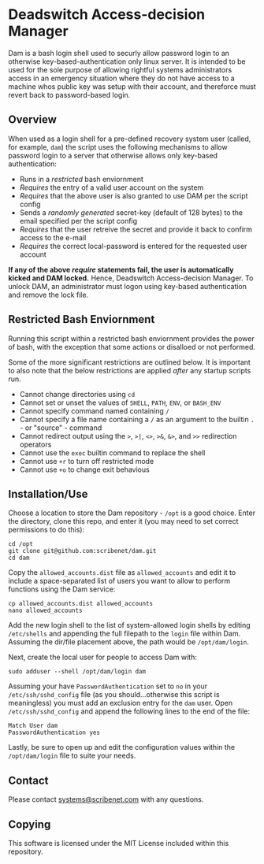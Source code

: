 # Deadswitch Access-decision Manager

Dam is a bash login shell used to securly allow password login to an otherwise key-based-authentication only linux server. It is intended to be used for the sole purpose of allowing rightful systems administrators access in an emergency situation where they do not have access to a machine whos public key was setup with their account, and thereforce must revert back to password-based login.

## Overview

When used as a login shell for a pre-defined recovery system user (called, for example, `dam`) the script uses the following mechanisms to allow password login to a server that otherwise allows only key-based authentication:

- Runs in a *restricted* bash enviornment
- *Requires* the entry of a valid user account on the system
- *Requires* that the above user is also granted to use DAM per the script config
- Sends a *randomly generated* secret-key (default of 128 bytes) to the email specified per the script config
- *Requires* that the user retreive the secret and provide it back to confirm access to the e-mail
- *Requires* the correct local-password is entered for the requested user account

**If any of the above *require* statements fail, the user is automatically kicked and DAM locked.** Hence, Deadswitch Access-decision Manager. To unlock DAM, an administrator must logon using key-based authentication and remove the lock file.

## Restricted Bash Enviornment

Running this script within a restricted bash enviornment provides the power of bash, with the exception that some actions or disalloed or not performed. 

Some of the more significant restrictions are outlined below. It is important to also note that the below restrictions are applied *after* any startup scripts run.

- Cannot change directories using `cd`
- Cannot set or unset the values of `SHELL`, `PATH`, `ENV`, or `BASH_ENV`
- Cannot specify command named containing `/`
- Cannot specify a file name containing a `/` as an argument to the builtin `.` - or "source" - command
- Cannot redirect output using the `>`, `>|`, `<>`, `>&`, `&>`, and `>>` redirection operators
- Cannot use the `exec` builtin command to replace the shell
- Cannot use `+r` to turn off restricted mode
- Cannot use `+o` to change exit behavious

## Installation/Use

Choose a location to store the Dam repository - `/opt` is a good choice. Enter the directory, clone this repo, and enter it (you may need to set correct permissions to do this):

```
cd /opt
git clone git@github.com:scribenet/dam.git
cd dam
```

Copy the `allowed_accounts.dist` file as `allowed_accounts` and edit it to include a space-separated list of users you want to allow to perform functions using the Dam service:

```
cp allowed_accounts.dist allowed_accounts
nano allowed_accounts
```

Add the new login shell to the list of system-allowed login shells by editing `/etc/shells` and appending the full filepath to the `login` file within Dam. Assuming the dir/file placement above, the path would be `/opt/dam/login`.

Next, create the local user for people to access Dam with:

```
sudo adduser --shell /opt/dam/login dam
```

Assuming your have `PasswordAuthentication` set to `no` in your `/etc/ssh/sshd_config` file (as you should...otherwise this script is meaningless) you must add an exclusion entry for the `dam` user. Open `/etc/ssh/sshd_config` and append the following lines to the end of the file:

```
Match User dam
PasswordAuthentication yes
```

Lastly, be sure to open up and edit the configuration values within the `/opt/dam/login` file to suite your needs.

## Contact

Please contact systems@scribenet.com with any questions.

## Copying

This software is licensed under the MIT License included within this repository.

